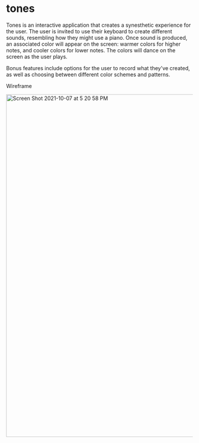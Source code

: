 # tones
Tones is an interactive application that creates a synesthetic experience for the user. The user is invited to use their keyboard to create different sounds, resembling how they might use a piano. Once sound is produced, an associated color will appear on the screen: warmer colors for higher notes, and cooler colors for lower notes. The colors will dance on the screen as the user plays. 

Bonus features include options for the user to record what they've created, as well as choosing between different color schemes and patterns.  

Wireframe 

<img width="922" alt="Screen Shot 2021-10-07 at 5 20 58 PM" src="https://user-images.githubusercontent.com/88460822/136465897-1b1edd90-cfa8-422e-b112-7fa3b0b49720.png">
